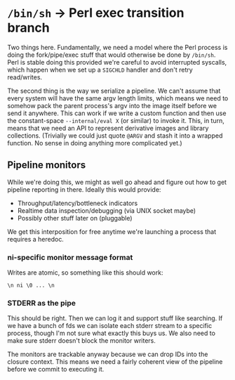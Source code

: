 # `/bin/sh` -> Perl exec transition branch
Two things here. Fundamentally, we need a model where the Perl process is doing
the fork/pipe/exec stuff that would otherwise be done by `/bin/sh`. Perl is
stable doing this provided we're careful to avoid interrupted syscalls, which
happen when we set up a `SIGCHLD` handler and don't retry read/writes.

The second thing is the way we serialize a pipeline. We can't assume that every
system will have the same argv length limits, which means we need to somehow
pack the parent process's argv into the image itself before we send it
anywhere. This can work if we write a custom function and then use the
constant-space `--internal/eval X` (or similar) to invoke it. This, in turn,
means that we need an API to represent derivative images and library
collections. (Trivially we could just quote `@ARGV` and stash it into a wrapped
function. No sense in doing anything more complicated yet.)

## Pipeline monitors
While we're doing this, we might as well go ahead and figure out how to get
pipeline reporting in there. Ideally this would provide:

- Throughput/latency/bottleneck indicators
- Realtime data inspection/debugging (via UNIX socket maybe)
- Possibly other stuff later on (pluggable)

We get this interposition for free anytime we're launching a process that
requires a heredoc.

### ni-specific monitor message format
Writes are atomic, so something like this should work:

```
\n ni \0 ... \n
```

### STDERR as the pipe
This should be right. Then we can log it and support stuff like searching. If
we have a bunch of fds we can isolate each stderr stream to a specific process,
though I'm not sure what exactly this buys us. We also need to make sure stderr
doesn't block the monitor writers.

The monitors are trackable anyway because we can drop IDs into the closure
context. This means we need a fairly coherent view of the pipeline before we
commit to executing it.
